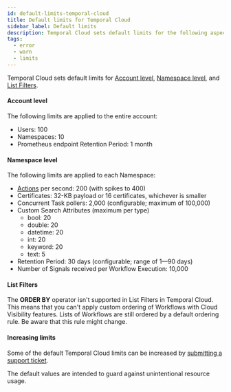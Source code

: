```yaml
---
id: default-limits-temporal-cloud
title: Default limits for Temporal Cloud
sidebar_label: Default limits
description: Temporal Cloud sets default limits for the following aspects; Account level, Namespace level, List Filters.
tags:
  - error
  - warn
  - limits
---
```


Temporal Cloud sets default limits for [Account level](#account-level), [Namespace level](#namespace-level), and [List Filters](#list-filters).

#### Account level

The following limits are applied to the entire account:

- Users: 100
- Namespaces: 10
- Prometheus endpoint Retention Period: 1 month

#### Namespace level

The following limits are applied to each Namespace:

- [Actions](/cloud/what-is-an-action) per second: 200 (with spikes to 400)
- Certificates: 32-KB payload or 16 certificates, whichever is smaller
- Concurrent Task pollers: 2,000 (configurable; maximum of 100,000)
- Custom Search Attributes (maximum per type)
  - bool: 20
  - double: 20
  - datetime: 20
  - int: 20
  - keyword: 20
  - text: 5
- Retention Period: 30 days (configurable; range of 1—90 days)
- Number of Signals received per Workflow Execution: 10,000

#### List Filters

The **ORDER BY** operator isn't supported in List Filters in Temporal Cloud.
This means that you can't apply custom ordering of Workflows with Cloud Visibility features.
Lists of Workflows are still ordered by a default ordering rule.
Be aware that this rule might change.

#### Increasing limits

Some of the default Temporal Cloud limits can be increased by [submitting a support ticket](/cloud/introduction/support#support-ticket).

The default values are intended to guard against unintentional resource usage.
